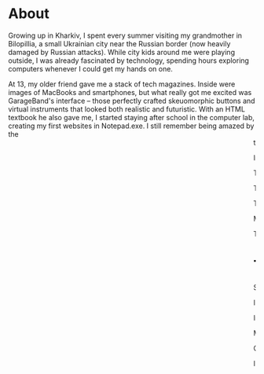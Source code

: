 # About

Growing up in Kharkiv, I spent every summer visiting my grandmother in Bilopillia, a small Ukrainian city near the Russian border (now heavily damaged by Russian attacks). While city kids around me were playing outside, I was already fascinated by technology, spending hours exploring computers whenever I could get my hands on one.

At 13, my older friend gave me a stack of tech magazines. Inside were images of MacBooks and smartphones, but what really got me excited was GarageBand's interface – those perfectly crafted skeuomorphic buttons and virtual instruments that looked both realistic and futuristic. With an HTML textbook he also gave me, I started staying after school in the computer lab, creating my first websites in Notepad.exe. I still remember being amazed by the <marquee> tag – imagine, text moving across the screen just like those LED displays!

In 2005, my grandmother passed away. She had been secretly saving money, which my mom used to buy me my first computer – an AMD-powered Windows PC with a CRT monitor. Three months later, I had it running as a Hackintosh, carefully picking compatible components to run macOS perfectly. It wasn't just about using Apple's software; I wanted to understand how everything worked from the inside out.

This curiosity led me to launch a local website sharing mobile content, and then to my first design job at meta.ua when I was 18. That same year, my friend got an original iPhone – before they were even officially available in Ukraine. We spent hours jailbreaking it to work with local carriers, adding Russian localization, installing Cydia and games before the App Store existed. Every new feature we unlocked felt like discovering a small piece of the future.

The 2008 financial crisis ended my time at meta.ua, but by then I was hooked. While studying, I joined the team developing rozetka.ua, which would become Ukraine's largest online retailer. My fascination with Apple's approach to design helped us win a contract to develop mobile banking apps when smartphones were just starting to change how people interacted with their banks.

This early experience with banking apps opened another door. I joined EPAM and found myself working directly in Ryanair's Dublin office, alongside Michael O'Leary and his team, redesigning their check-in interface. It was there, on a massive office screen in late 2013, that I watched the Revolution of Dignity unfold in Kyiv – a surreal experience of witnessing my country's history while working on a project that would impact millions of European travelers.

My journey continued at GlobalLogic in Kharkiv, where I grew from a hands-on designer to leading a team of 30+ designers across the CEE region. We were building design systems for healthcare platforms and enterprise solutions, each project adding new layers of complexity and learning. Then February 2022 came, and with the full-scale invasion, I had to evacuate first to Lviv, then to Kyiv, coordinating the team remotely and ensuring our work continued despite everything.

These challenges led me to explore new territories. First with web3 analytics at WOMBI, then with job management systems at Cinderblock, and now with AI Data Analyst platforms at Datrics. Each project pushed me to think differently about how we make complex systems accessible and useful.

# Today

Seventeen years later, I still carry that same curiosity about technology and design, now enhanced by deep experience with complex technical products. My focus has evolved from crafting interfaces to architecting entire product experiences, particularly in domains where complexity meets user needs.

I work with teams who value both innovation and scalability. Whether it's making AI interfaces more intuitive, simplifying enterprise systems, or developing consumer products – I focus on finding elegant solutions to complex technical challenges.

In technical product design, I bring deep understanding of AI/LLM systems and their UX implications, experience with analytics platforms and data visualization, and expertise in enterprise SaaS and B2B/B2C products. My track record includes successful launches in emerging technologies like AI and Web3, where understanding both technical capabilities and user needs is crucial.

My leadership experience comes from building and scaling design teams across organizations, creating frameworks for design practice excellence, and establishing design systems and scalable processes. I dive deep into complex domains to ensure meaningful solutions, focusing on measurable business impact while combining strategic thinking with hands-on execution.

Currently based in Kyiv, I collaborate with teams worldwide, helping them transform complex technical requirements into products that users love. I'm particularly drawn to early-stage products where design can define success, and to complex technical challenges that require deep understanding. I value working with teams who understand that innovation and practical implementation must go hand in hand.

I'm open to both consulting on challenging projects and joining teams as Principal Designer or Design Director, especially in companies building technically complex products that require systematic thinking and careful design approach.